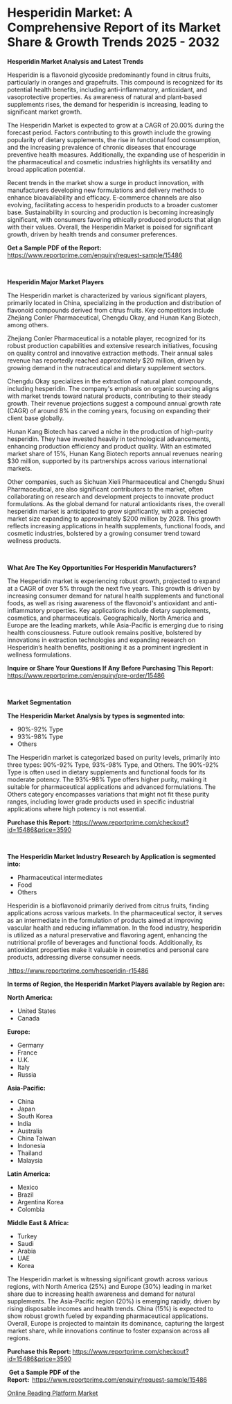 <p><h1>Hesperidin Market: A Comprehensive Report of its Market Share & Growth Trends 2025 - 2032</h1></p><p><strong>Hesperidin Market Analysis and Latest Trends</strong></p>
<p><p>Hesperidin is a flavonoid glycoside predominantly found in citrus fruits, particularly in oranges and grapefruits. This compound is recognized for its potential health benefits, including anti-inflammatory, antioxidant, and vasoprotective properties. As awareness of natural and plant-based supplements rises, the demand for hesperidin is increasing, leading to significant market growth. </p><p>The Hesperidin Market is expected to grow at a CAGR of 20.00% during the forecast period. Factors contributing to this growth include the growing popularity of dietary supplements, the rise in functional food consumption, and the increasing prevalence of chronic diseases that encourage preventive health measures. Additionally, the expanding use of hesperidin in the pharmaceutical and cosmetic industries highlights its versatility and broad application potential. </p><p>Recent trends in the market show a surge in product innovation, with manufacturers developing new formulations and delivery methods to enhance bioavailability and efficacy. E-commerce channels are also evolving, facilitating access to hesperidin products to a broader customer base. Sustainability in sourcing and production is becoming increasingly significant, with consumers favoring ethically produced products that align with their values. Overall, the Hesperidin Market is poised for significant growth, driven by health trends and consumer preferences.</p></p>
<p><strong>Get a Sample PDF of the Report:&nbsp;</strong> <a href="https://www.reportprime.com/enquiry/request-sample/15486?utm_campaign=3077&utm_medium=2&utm_source=Github&utm_content=ia&utm_term=20032025&utm_id=hesperidin">https://www.reportprime.com/enquiry/request-sample/15486</a></p>
<p>&nbsp;</p>
<p><strong>Hesperidin Major Market Players</strong></p>
<p><p>The Hesperidin market is characterized by various significant players, primarily located in China, specializing in the production and distribution of flavonoid compounds derived from citrus fruits. Key competitors include Zhejiang Conler Pharmaceutical, Chengdu Okay, and Hunan Kang Biotech, among others.</p><p>Zhejiang Conler Pharmaceutical is a notable player, recognized for its robust production capabilities and extensive research initiatives, focusing on quality control and innovative extraction methods. Their annual sales revenue has reportedly reached approximately $20 million, driven by growing demand in the nutraceutical and dietary supplement sectors.</p><p>Chengdu Okay specializes in the extraction of natural plant compounds, including hesperidin. The company's emphasis on organic sourcing aligns with market trends toward natural products, contributing to their steady growth. Their revenue projections suggest a compound annual growth rate (CAGR) of around 8% in the coming years, focusing on expanding their client base globally.</p><p>Hunan Kang Biotech has carved a niche in the production of high-purity hesperidin. They have invested heavily in technological advancements, enhancing production efficiency and product quality. With an estimated market share of 15%, Hunan Kang Biotech reports annual revenues nearing $30 million, supported by its partnerships across various international markets.</p><p>Other companies, such as Sichuan Xieli Pharmaceutical and Chengdu Shuxi Pharmaceutical, are also significant contributors to the market, often collaborating on research and development projects to innovate product formulations. As the global demand for natural antioxidants rises, the overall hesperidin market is anticipated to grow significantly, with a projected market size expanding to approximately $200 million by 2028. This growth reflects increasing applications in health supplements, functional foods, and cosmetic industries, bolstered by a growing consumer trend toward wellness products.</p></p>
<p>&nbsp;</p>
<p><strong>What Are The Key Opportunities For Hesperidin Manufacturers?</strong></p>
<p><p>The Hesperidin market is experiencing robust growth, projected to expand at a CAGR of over 5% through the next five years. This growth is driven by increasing consumer demand for natural health supplements and functional foods, as well as rising awareness of the flavonoid's antioxidant and anti-inflammatory properties. Key applications include dietary supplements, cosmetics, and pharmaceuticals. Geographically, North America and Europe are the leading markets, while Asia-Pacific is emerging due to rising health consciousness. Future outlook remains positive, bolstered by innovations in extraction technologies and expanding research on Hesperidin’s health benefits, positioning it as a prominent ingredient in wellness formulations.</p></p>
<p><strong>Inquire or Share Your Questions If Any Before Purchasing This Report:</strong> <a href="https://www.reportprime.com/enquiry/pre-order/15486?utm_campaign=3077&utm_medium=2&utm_source=Github&utm_content=ia&utm_term=20032025&utm_id=hesperidin">https://www.reportprime.com/enquiry/pre-order/15486</a></p>
<p>&nbsp;</p>
<p><strong>Market Segmentation</strong></p>
<p><strong>The Hesperidin Market Analysis by types is segmented into:</strong></p>
<p><ul><li>90%-92% Type</li><li>93%-98% Type</li><li>Others</li></ul></p>
<p><p>The Hesperidin market is categorized based on purity levels, primarily into three types: 90%-92% Type, 93%-98% Type, and Others. The 90%-92% Type is often used in dietary supplements and functional foods for its moderate potency. The 93%-98% Type offers higher purity, making it suitable for pharmaceutical applications and advanced formulations. The Others category encompasses variations that might not fit these purity ranges, including lower grade products used in specific industrial applications where high potency is not essential.</p></p>
<p><strong>Purchase this Report:&nbsp;</strong><a href="https://www.reportprime.com/checkout?id=15486&price=3590&utm_campaign=3077&utm_medium=2&utm_source=Github&utm_content=ia&utm_term=20032025&utm_id=hesperidin">https://www.reportprime.com/checkout?id=15486&price=3590</a></p>
<p>&nbsp;</p>
<p><strong>The Hesperidin Market Industry Research by Application is segmented into:</strong></p>
<p><ul><li>Pharmaceutical intermediates</li><li>Food</li><li>Others</li></ul></p>
<p><p>Hesperidin is a bioflavonoid primarily derived from citrus fruits, finding applications across various markets. In the pharmaceutical sector, it serves as an intermediate in the formulation of products aimed at improving vascular health and reducing inflammation. In the food industry, hesperidin is utilized as a natural preservative and flavoring agent, enhancing the nutritional profile of beverages and functional foods. Additionally, its antioxidant properties make it valuable in cosmetics and personal care products, addressing diverse consumer needs.</p></p>
<p><a href="https://www.reportprime.com/hesperidin-r15486?utm_campaign=3077&utm_medium=2&utm_source=Github&utm_content=ia&utm_term=20032025&utm_id=hesperidin">&nbsp;https://www.reportprime.com/hesperidin-r15486</a></p>
<p><strong>In terms of Region, the Hesperidin Market Players available by Region are:</strong></p>
<p>
    <p> <strong> North America: </strong>
        <ul>
            <li>United States</li>
            <li>Canada</li>
        </ul>
        </p> 
    <p> <strong> Europe: </strong>
        <ul>
            <li>Germany</li>
            <li>France</li>
            <li>U.K.</li>
            <li>Italy</li>
            <li>Russia</li>
        </ul>
        </p> 
    <p> <strong> Asia-Pacific: </strong>
        <ul>
            <li>China</li>
            <li>Japan</li>
            <li>South Korea</li>
            <li>India</li>
            <li>Australia</li>
            <li>China Taiwan</li>
            <li>Indonesia</li>
            <li>Thailand</li>
            <li>Malaysia</li>
        </ul>
        </p> 
    <p> <strong> Latin America: </strong>
        <ul>
            <li>Mexico</li>
            <li>Brazil</li>
            <li>Argentina Korea</li>
            <li>Colombia</li>
        </ul>
        </p> 
    <p> <strong> Middle East & Africa: </strong>
        <ul>
            <li>Turkey</li>
            <li>Saudi</li>
            <li>Arabia</li>
            <li>UAE</li>
            <li>Korea</li>
        </ul>
    </p>
    </p>
<p><p>The Hesperidin market is witnessing significant growth across various regions, with North America (25%) and Europe (30%) leading in market share due to increasing health awareness and demand for natural supplements. The Asia-Pacific region (20%) is emerging rapidly, driven by rising disposable incomes and health trends. China (15%) is expected to show robust growth fueled by expanding pharmaceutical applications. Overall, Europe is projected to maintain its dominance, capturing the largest market share, while innovations continue to foster expansion across all regions.</p></p>
<p><strong>Purchase this Report: </strong><a href="https://www.reportprime.com/checkout?id=15486&price=3590&utm_campaign=3077&utm_medium=2&utm_source=Github&utm_content=ia&utm_term=20032025&utm_id=hesperidin">https://www.reportprime.com/checkout?id=15486&price=3590</a></p>
<p>&nbsp;<strong>Get a Sample PDF of the Report:&nbsp;&nbsp;</strong><a href="https://www.reportprime.com/enquiry/request-sample/15486?utm_campaign=3077&utm_medium=2&utm_source=Github&utm_content=ia&utm_term=20032025&utm_id=hesperidin">https://www.reportprime.com/enquiry/request-sample/15486</a></p>
<p><strong></strong></p>
<p><p><a href="https://github.com/rocicbenton/Market-Research-Report-List-1/blob/main/online-reading-platform-market.md?utm_campaign=3077&utm_medium=2&utm_source=Github&utm_content=ia&utm_term=20032025&utm_id=hesperidin">Online Reading Platform Market</a></p></p>